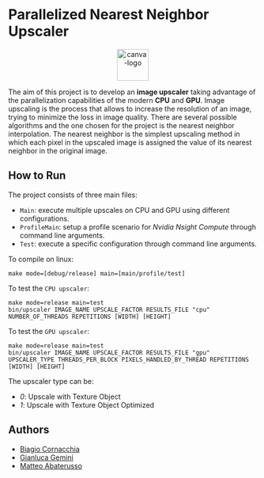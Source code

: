 # Parallelized Nearest Neighbor Upscaler
<p align="center">
  <img src="https://cdn-icons-png.flaticon.com/512/882/882731.png" alt="canva-logo" height="64px"/>
</p>

The aim of this project is to develop an **image upscaler** taking advantage of the parallelization capabilities of the modern **CPU** and **GPU**. Image upscaling is the process that allows to increase the resolution of an image, trying to minimize the loss in image quality.
There are several possible algorithms and the one chosen for the project is the nearest neighbor interpolation. The nearest neighbor is the simplest upscaling method in which each pixel in the upscaled image is assigned the value of its nearest neighbor in the original image. 

## How to Run

The project consists of three main files:

* `Main`: execute multiple upscales on CPU and GPU using different configurations.
* `ProfileMain`: setup a profile scenario for *Nvidia Nsight Compute* through command line arguments.
* `Test`: execute a specific configuration through command line arguments.

To compile on linux:
```[bash]
make mode=[debug/release] main=[main/profile/test]
```

To test the `CPU upscaler`:
```[bash]
make mode=release main=test
bin/upscaler IMAGE_NAME UPSCALE_FACTOR RESULTS_FILE "cpu" NUMBER_OF_THREADS REPETITIONS [WIDTH] [HEIGHT]
```

To test the `GPU upscaler`:
```[bash]
make mode=release main=test
bin/upscaler IMAGE_NAME UPSCALE_FACTOR RESULTS_FILE "gpu" UPSCALER_TYPE THREADS_PER_BLOCK PIXELS_HANDLED_BY_THREAD REPETITIONS [WIDTH] [HEIGHT]
```

The upscaler type can be:
* *0*: Upscale with Texture Object
* *1*: Upscale with Texture Object Optimized

## Authors

* [Biagio Cornacchia](https://github.com/biagiocornacchia)
* [Gianluca Gemini](https://github.com/yolly98)
* [Matteo Abaterusso](https://github.com/MatteoAba)